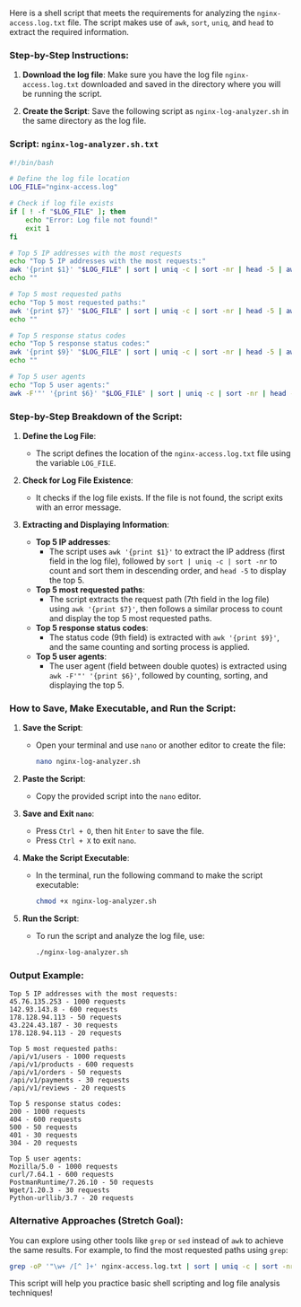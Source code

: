Here is a shell script that meets the requirements for analyzing the `nginx-access.log.txt` file. The script makes use of `awk`, `sort`, `uniq`, and `head` to extract the required information.

### Step-by-Step Instructions:

1. **Download the log file**: Make sure you have the log file `nginx-access.log.txt` downloaded and saved in the directory where you will be running the script.

2. **Create the Script**: Save the following script as `nginx-log-analyzer.sh` in the same directory as the log file.

### Script: `nginx-log-analyzer.sh.txt`

```bash
#!/bin/bash

# Define the log file location
LOG_FILE="nginx-access.log"

# Check if log file exists
if [ ! -f "$LOG_FILE" ]; then
    echo "Error: Log file not found!"
    exit 1
fi

# Top 5 IP addresses with the most requests
echo "Top 5 IP addresses with the most requests:"
awk '{print $1}' "$LOG_FILE" | sort | uniq -c | sort -nr | head -5 | awk '{print $2 " - " $1 " requests"}'
echo ""

# Top 5 most requested paths
echo "Top 5 most requested paths:"
awk '{print $7}' "$LOG_FILE" | sort | uniq -c | sort -nr | head -5 | awk '{print $2 " - " $1 " requests"}'
echo ""

# Top 5 response status codes
echo "Top 5 response status codes:"
awk '{print $9}' "$LOG_FILE" | sort | uniq -c | sort -nr | head -5 | awk '{print $2 " - " $1 " requests"}'
echo ""

# Top 5 user agents
echo "Top 5 user agents:"
awk -F'"' '{print $6}' "$LOG_FILE" | sort | uniq -c | sort -nr | head -5 | awk '{print $2 " - " $1 " requests"}'
```

### Step-by-Step Breakdown of the Script:

1. **Define the Log File**:
   - The script defines the location of the `nginx-access.log.txt` file using the variable `LOG_FILE`.

2. **Check for Log File Existence**:
   - It checks if the log file exists. If the file is not found, the script exits with an error message.

3. **Extracting and Displaying Information**:
   - **Top 5 IP addresses**:
     - The script uses `awk '{print $1}'` to extract the IP address (first field in the log file), followed by `sort | uniq -c | sort -nr` to count and sort them in descending order, and `head -5` to display the top 5.
   - **Top 5 most requested paths**:
     - The script extracts the request path (7th field in the log file) using `awk '{print $7}'`, then follows a similar process to count and display the top 5 most requested paths.
   - **Top 5 response status codes**:
     - The status code (9th field) is extracted with `awk '{print $9}'`, and the same counting and sorting process is applied.
   - **Top 5 user agents**:
     - The user agent (field between double quotes) is extracted using `awk -F'"' '{print $6}'`, followed by counting, sorting, and displaying the top 5.

### How to Save, Make Executable, and Run the Script:

1. **Save the Script**:
   - Open your terminal and use `nano` or another editor to create the file:
     ```bash
     nano nginx-log-analyzer.sh
     ```

2. **Paste the Script**:
   - Copy the provided script into the `nano` editor.

3. **Save and Exit `nano`**:
   - Press `Ctrl + O`, then hit `Enter` to save the file.
   - Press `Ctrl + X` to exit `nano`.

4. **Make the Script Executable**:
   - In the terminal, run the following command to make the script executable:
     ```bash
     chmod +x nginx-log-analyzer.sh
     ```

5. **Run the Script**:
   - To run the script and analyze the log file, use:
     ```bash
     ./nginx-log-analyzer.sh
     ```

### Output Example:

```
Top 5 IP addresses with the most requests:
45.76.135.253 - 1000 requests
142.93.143.8 - 600 requests
178.128.94.113 - 50 requests
43.224.43.187 - 30 requests
178.128.94.113 - 20 requests

Top 5 most requested paths:
/api/v1/users - 1000 requests
/api/v1/products - 600 requests
/api/v1/orders - 50 requests
/api/v1/payments - 30 requests
/api/v1/reviews - 20 requests

Top 5 response status codes:
200 - 1000 requests
404 - 600 requests
500 - 50 requests
401 - 30 requests
304 - 20 requests

Top 5 user agents:
Mozilla/5.0 - 1000 requests
curl/7.64.1 - 600 requests
PostmanRuntime/7.26.10 - 50 requests
Wget/1.20.3 - 30 requests
Python-urllib/3.7 - 20 requests
```

### Alternative Approaches (Stretch Goal):
You can explore using other tools like `grep` or `sed` instead of `awk` to achieve the same results. For example, to find the most requested paths using `grep`:

```bash
grep -oP '"\w+ /[^ ]+' nginx-access.log.txt | sort | uniq -c | sort -nr | head -5
```

This script will help you practice basic shell scripting and log file analysis techniques!